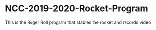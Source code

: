 # NCC-2019-2020-Rocket-Program
This is the Roger Roll program that stables the rocket and records video
